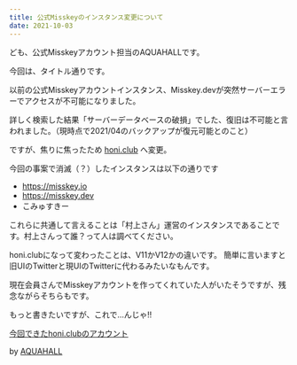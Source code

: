 ```yaml
---
title: 公式Misskeyのインスタンス変更について
date: 2021-10-03
---
```


ども、公式Misskeyアカウント担当のAQUAHALLです。

今回は、タイトル通りです。

以前の公式Misskeyアカウントインスタンス、Misskey.devが突然サーバーエラーでアクセスが不可能になりました。

詳しく検索した結果「サーバーデータベースの破損」でした、復旧は不可能と言われました。（現時点で2021/04のバックアップが復元可能とのこと）

ですが、焦りに焦ったため [honi.club](https://honi.club/) へ変更。

今回の事案で消滅（？）したインスタンスは以下の通りです

- https://misskey.io
- https://misskey.dev
- こみゅすきー

これらに共通して言えることは「村上さん」運営のインスタンスであることです。村上さんって誰？って人は調べてください。

honi.clubになって変わったことは、V11かV12かの違いです。 簡単に言いますと旧UIのTwitterと現UIのTwitterに代わるみたいなもんです。

現在会員さんでMisskeyアカウントを作ってくれていた人がいたそうですが、残念ながらそちらもです。

もっと書きたいですが、これで...んじゃ!!

[今回できたhoni.clubのアカウント](https://honi.club/@vcborn_support)

by [AQUAHALL](https://milkey.homes/@AuroraFilms1103)
